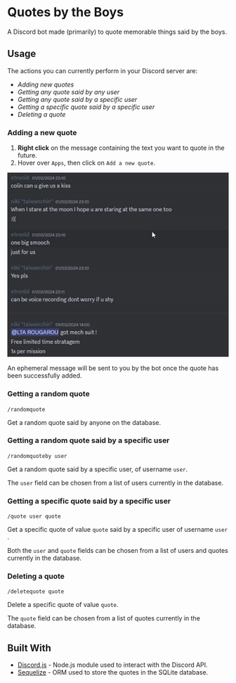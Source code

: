 # Quotes by the Boys

A Discord bot made (primarily) to quote memorable things said by the boys.

## Usage

The actions you can currently perform in your Discord server are:

- _Adding new quotes_
- _Getting any quote said by any user_
- _Getting any quote said by a specific user_
- _Getting a specific quote said by a specific user_
- _Deleting a quote_

### Adding a new quote

1. **Right click** on the message containing the text you want to quote in the future.
2. Hover over `Apps`, then click on `Add a new quote`.

![Demonstration of adding a new quote to the database](/qbtbdemogif.gif)

An ephemeral message will be sent to you by the bot once the quote has been successfully added.

### Getting a random quote

```
/randomquote
```

Get a random quote said by anyone on the database.

### Getting a random quote said by a specific user

```
/randomquoteby user
```

Get a random quote said by a specific user, of username `user`.

The `user` field can be chosen from a list of users currently in the database.

### Getting a specific quote said by a specific user

```
/quote user quote
```

Get a specific quote of value `quote` said by a specific user of username `user` .

Both the `user` and `quote` fields can be chosen from a list of users and quotes currently in the database.

### Deleting a quote

```
/deletequote quote
```

Delete a specific quote of value `quote`.

The `quote` field can be chosen from a list of quotes currently in the database.

## Built With

- [Discord.js](https://discord.js.org/) - Node.js module used to interact with the Discord API.
- [Sequelize](https://sequelize.org/) - ORM used to store the quotes in the SQLite database.
